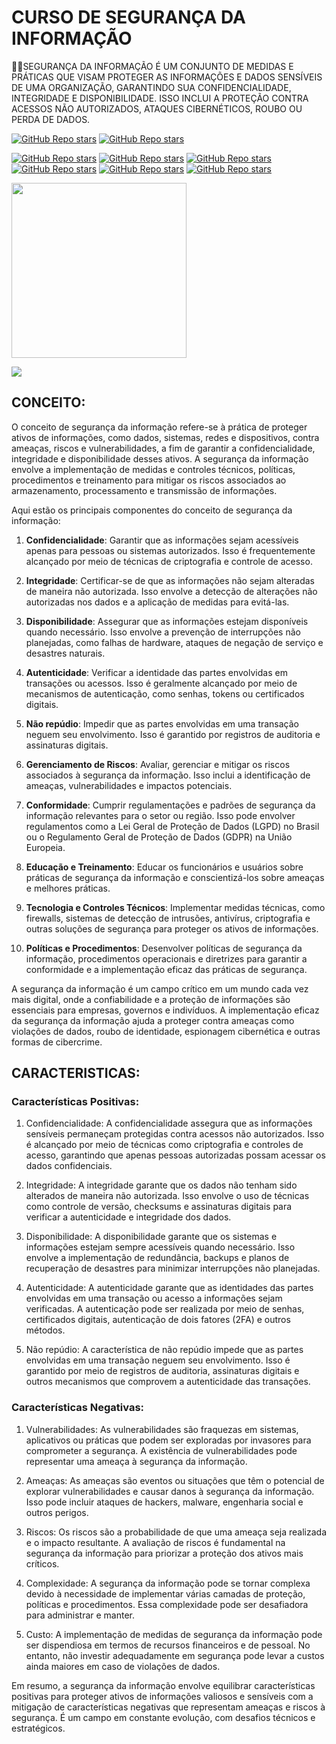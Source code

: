 # CURSO DE SEGURANÇA DA INFORMAÇÃO
👨‍⚖️SEGURANÇA DA INFORMAÇÃO É UM CONJUNTO DE MEDIDAS E PRÁTICAS QUE VISAM PROTEGER AS INFORMAÇÕES E DADOS SENSÍVEIS DE UMA ORGANIZAÇÃO, GARANTINDO SUA CONFIDENCIALIDADE, INTEGRIDADE E DISPONIBILIDADE. ISSO INCLUI A PROTEÇÃO CONTRA ACESSOS NÃO AUTORIZADOS, ATAQUES CIBERNÉTICOS, ROUBO OU PERDA DE DADOS.

[![GitHub Repo stars](https://img.shields.io/badge/VILHALVA-GITHUB-03A9F4?logo=github)](https://github.com/VILHALVA) 
[![GitHub Repo stars](https://img.shields.io/badge/VEJA-DOCUMENTAÇÃO-03A9F4?logo=google)](https://cartilha.cert.br/livro/cartilha-seguranca-internet.pdf)
<br>

[![GitHub Repo stars](https://img.shields.io/badge/-MODULO%2000-blueviolet)](https://youtube.com/playlist?list=PLHz_AreHm4dlaTyjolzCFC6IjLzO8O0XV&si=oKYkPqAAwCF3DmPz)
[![GitHub Repo stars](https://img.shields.io/badge/-MODULO%2001-blueviolet)](https://youtube.com/playlist?list=PLHz_AreHm4dkYS6J9KeYgCCVpo5OXkvgE&si=X9G9TSymoJJCJgjy)
[![GitHub Repo stars](https://img.shields.io/badge/-MODULO%2002-blueviolet)](https://youtube.com/playlist?list=PLHz_AreHm4dlT599reA1xLkbT83g2gMvI&si=EDCYTs0YCTBz_nER)
[![GitHub Repo stars](https://img.shields.io/badge/-MODULO%2003-blueviolet)](https://youtube.com/playlist?list=PLHz_AreHm4dk_fmrqfUjH6Ud6S5NYMaj1&si=9l5AeGiUBqj15Mee)
[![GitHub Repo stars](https://img.shields.io/badge/-MODULO%2004-blueviolet)](https://www.estudonauta.com/matricula/)
[![GitHub Repo stars](https://img.shields.io/badge/-MODULO%2005-blueviolet)](https://www.estudonauta.com/matricula/)

<img src="https://grvppe.com/wp-content/uploads/2020/02/informacao.png" align="center" width="280"> <br>

![](https://i.imgur.com/waxVImv.png)

## CONCEITO:
O conceito de segurança da informação refere-se à prática de proteger ativos de informações, como dados, sistemas, redes e dispositivos, contra ameaças, riscos e vulnerabilidades, a fim de garantir a confidencialidade, integridade e disponibilidade desses ativos. A segurança da informação envolve a implementação de medidas e controles técnicos, políticas, procedimentos e treinamento para mitigar os riscos associados ao armazenamento, processamento e transmissão de informações.

Aqui estão os principais componentes do conceito de segurança da informação:

1. **Confidencialidade**: Garantir que as informações sejam acessíveis apenas para pessoas ou sistemas autorizados. Isso é frequentemente alcançado por meio de técnicas de criptografia e controle de acesso.

2. **Integridade**: Certificar-se de que as informações não sejam alteradas de maneira não autorizada. Isso envolve a detecção de alterações não autorizadas nos dados e a aplicação de medidas para evitá-las.

3. **Disponibilidade**: Assegurar que as informações estejam disponíveis quando necessário. Isso envolve a prevenção de interrupções não planejadas, como falhas de hardware, ataques de negação de serviço e desastres naturais.

4. **Autenticidade**: Verificar a identidade das partes envolvidas em transações ou acessos. Isso é geralmente alcançado por meio de mecanismos de autenticação, como senhas, tokens ou certificados digitais.

5. **Não repúdio**: Impedir que as partes envolvidas em uma transação neguem seu envolvimento. Isso é garantido por registros de auditoria e assinaturas digitais.

6. **Gerenciamento de Riscos**: Avaliar, gerenciar e mitigar os riscos associados à segurança da informação. Isso inclui a identificação de ameaças, vulnerabilidades e impactos potenciais.

7. **Conformidade**: Cumprir regulamentações e padrões de segurança da informação relevantes para o setor ou região. Isso pode envolver regulamentos como a Lei Geral de Proteção de Dados (LGPD) no Brasil ou o Regulamento Geral de Proteção de Dados (GDPR) na União Europeia.

8. **Educação e Treinamento**: Educar os funcionários e usuários sobre práticas de segurança da informação e conscientizá-los sobre ameaças e melhores práticas.

9. **Tecnologia e Controles Técnicos**: Implementar medidas técnicas, como firewalls, sistemas de detecção de intrusões, antivírus, criptografia e outras soluções de segurança para proteger os ativos de informações.

10. **Políticas e Procedimentos**: Desenvolver políticas de segurança da informação, procedimentos operacionais e diretrizes para garantir a conformidade e a implementação eficaz das práticas de segurança.

A segurança da informação é um campo crítico em um mundo cada vez mais digital, onde a confiabilidade e a proteção de informações são essenciais para empresas, governos e indivíduos. A implementação eficaz da segurança da informação ajuda a proteger contra ameaças como violações de dados, roubo de identidade, espionagem cibernética e outras formas de cibercrime.

## CARACTERISTICAS:
### Características Positivas:

1. Confidencialidade: A confidencialidade assegura que as informações sensíveis permaneçam protegidas contra acessos não autorizados. Isso é alcançado por meio de técnicas como criptografia e controles de acesso, garantindo que apenas pessoas autorizadas possam acessar os dados confidenciais.

2. Integridade: A integridade garante que os dados não tenham sido alterados de maneira não autorizada. Isso envolve o uso de técnicas como controle de versão, checksums e assinaturas digitais para verificar a autenticidade e integridade dos dados.

3. Disponibilidade: A disponibilidade garante que os sistemas e informações estejam sempre acessíveis quando necessário. Isso envolve a implementação de redundância, backups e planos de recuperação de desastres para minimizar interrupções não planejadas.

4. Autenticidade: A autenticidade garante que as identidades das partes envolvidas em uma transação ou acesso a informações sejam verificadas. A autenticação pode ser realizada por meio de senhas, certificados digitais, autenticação de dois fatores (2FA) e outros métodos.

5. Não repúdio: A característica de não repúdio impede que as partes envolvidas em uma transação neguem seu envolvimento. Isso é garantido por meio de registros de auditoria, assinaturas digitais e outros mecanismos que comprovem a autenticidade das transações.

### Características Negativas:

1. Vulnerabilidades: As vulnerabilidades são fraquezas em sistemas, aplicativos ou práticas que podem ser exploradas por invasores para comprometer a segurança. A existência de vulnerabilidades pode representar uma ameaça à segurança da informação.

2. Ameaças: As ameaças são eventos ou situações que têm o potencial de explorar vulnerabilidades e causar danos à segurança da informação. Isso pode incluir ataques de hackers, malware, engenharia social e outros perigos.

3. Riscos: Os riscos são a probabilidade de que uma ameaça seja realizada e o impacto resultante. A avaliação de riscos é fundamental na segurança da informação para priorizar a proteção dos ativos mais críticos.

4. Complexidade: A segurança da informação pode se tornar complexa devido à necessidade de implementar várias camadas de proteção, políticas e procedimentos. Essa complexidade pode ser desafiadora para administrar e manter.

5. Custo: A implementação de medidas de segurança da informação pode ser dispendiosa em termos de recursos financeiros e de pessoal. No entanto, não investir adequadamente em segurança pode levar a custos ainda maiores em caso de violações de dados.

Em resumo, a segurança da informação envolve equilibrar características positivas para proteger ativos de informações valiosos e sensíveis com a mitigação de características negativas que representam ameaças e riscos à segurança. É um campo em constante evolução, com desafios técnicos e estratégicos.
